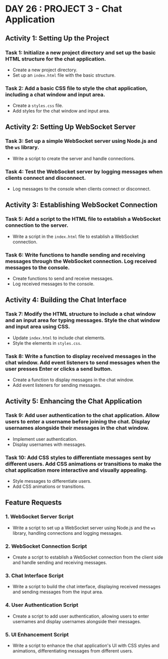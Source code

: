 # DAY 26 : PROJECT 3 - Chat Application

## Activity 1: Setting Up the Project

### Task 1: Initialize a new project directory and set up the basic HTML structure for the chat application.
- Create a new project directory.
- Set up an `index.html` file with the basic structure.

### Task 2: Add a basic CSS file to style the chat application, including a chat window and input area.
- Create a `styles.css` file.
- Add styles for the chat window and input area.

## Activity 2: Setting Up WebSocket Server

### Task 3: Set up a simple WebSocket server using Node.js and the `ws` library.
- Write a script to create the server and handle connections.

### Task 4: Test the WebSocket server by logging messages when clients connect and disconnect.
- Log messages to the console when clients connect or disconnect.

## Activity 3: Establishing WebSocket Connection

### Task 5: Add a script to the HTML file to establish a WebSocket connection to the server.
- Write a script in the `index.html` file to establish a WebSocket connection.

### Task 6: Write functions to handle sending and receiving messages through the WebSocket connection. Log received messages to the console.
- Create functions to send and receive messages.
- Log received messages to the console.

## Activity 4: Building the Chat Interface

### Task 7: Modify the HTML structure to include a chat window and an input area for typing messages. Style the chat window and input area using CSS.
- Update `index.html` to include chat elements.
- Style the elements in `styles.css`.

### Task 8: Write a function to display received messages in the chat window. Add event listeners to send messages when the user presses Enter or clicks a send button.
- Create a function to display messages in the chat window.
- Add event listeners for sending messages.

## Activity 5: Enhancing the Chat Application

### Task 9: Add user authentication to the chat application. Allow users to enter a username before joining the chat. Display usernames alongside their messages in the chat window.
- Implement user authentication.
- Display usernames with messages.

### Task 10: Add CSS styles to differentiate messages sent by different users. Add CSS animations or transitions to make the chat application more interactive and visually appealing.
- Style messages to differentiate users.
- Add CSS animations or transitions.

## Feature Requests

### 1. WebSocket Server Script
- Write a script to set up a WebSocket server using Node.js and the `ws` library, handling connections and logging messages.

### 2. WebSocket Connection Script
- Create a script to establish a WebSocket connection from the client side and handle sending and receiving messages.

### 3. Chat Interface Script
- Write a script to build the chat interface, displaying received messages and sending messages from the input area.

### 4. User Authentication Script
- Create a script to add user authentication, allowing users to enter usernames and display usernames alongside their messages.

### 5. UI Enhancement Script
- Write a script to enhance the chat application's UI with CSS styles and animations, differentiating messages from different users.